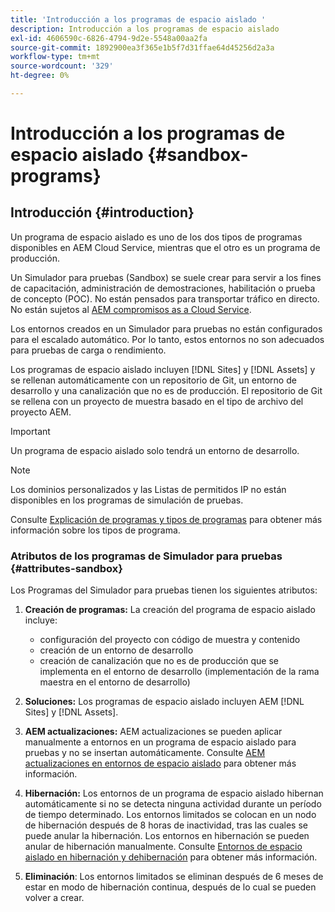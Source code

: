 ```yaml
---
title: 'Introducción a los programas de espacio aislado '
description: Introducción a los programas de espacio aislado
exl-id: 4606590c-6826-4794-9d2e-5548a00aa2fa
source-git-commit: 1892900ea3f365e1b5f7d31ffae64d45256d2a3a
workflow-type: tm+mt
source-wordcount: '329'
ht-degree: 0%

---
```


# Introducción a los programas de espacio aislado {#sandbox-programs}

## Introducción {#introduction}

Un programa de espacio aislado es uno de los dos tipos de programas disponibles en AEM Cloud Service, mientras que el otro es un programa de producción.

Un Simulador para pruebas (Sandbox) se suele crear para servir a los fines de capacitación, administración de demostraciones, habilitación o prueba de concepto (POC). No están pensados para transportar tráfico en directo. No están sujetos al [AEM compromisos as a Cloud Service](https://www.adobe.com/legal/service-commitments.html).

Los entornos creados en un Simulador para pruebas no están configurados para el escalado automático. Por lo tanto, estos entornos no son adecuados para pruebas de carga o rendimiento.

Los programas de espacio aislado incluyen [!DNL Sites] y [!DNL Assets] y se rellenan automáticamente con un repositorio de Git, un entorno de desarrollo y una canalización que no es de producción.  El repositorio de Git se rellena con un proyecto de muestra basado en el tipo de archivo del proyecto AEM.

>[!IMPORTANT]
>Un programa de espacio aislado solo tendrá un entorno de desarrollo.

>[!NOTE]
>Los dominios personalizados y las Listas de permitidos IP no están disponibles en los programas de simulación de pruebas.

Consulte [Explicación de programas y tipos de programas](https://experienceleague.adobe.com/docs/experience-manager-cloud-service/implementing/using-cloud-manager/understand-program-types.html?lang=en) para obtener más información sobre los tipos de programa.

### Atributos de los programas de Simulador para pruebas {#attributes-sandbox}

Los Programas del Simulador para pruebas tienen los siguientes atributos:

1. **Creación de programas:** La creación del programa de espacio aislado incluye:
   * configuración del proyecto con código de muestra y contenido
   * creación de un entorno de desarrollo
   * creación de canalización que no es de producción que se implementa en el entorno de desarrollo (implementación de la rama maestra en el entorno de desarrollo)

1. **Soluciones:** Los programas de espacio aislado incluyen AEM [!DNL Sites] y [!DNL Assets].

1. **AEM actualizaciones:** AEM actualizaciones se pueden aplicar manualmente a entornos en un programa de espacio aislado para pruebas y no se insertan automáticamente.
Consulte [AEM actualizaciones en entornos de espacio aislado](/help/implementing/cloud-manager/getting-access-to-aem-in-cloud/hibernating-de-hibernating-sandbox-environments.md#aem-updates-sandbox) para obtener más información.

1. **Hibernación:** Los entornos de un programa de espacio aislado hibernan automáticamente si no se detecta ninguna actividad durante un período de tiempo determinado. Los entornos limitados se colocan en un nodo de hibernación después de 8 horas de inactividad, tras las cuales se puede anular la hibernación. Los entornos en hibernación se pueden anular de hibernación manualmente.
Consulte [Entornos de espacio aislado en hibernación y dehibernación](/help/implementing/cloud-manager/getting-access-to-aem-in-cloud/hibernating-de-hibernating-sandbox-environments.md) para obtener más información.

1. **Eliminación**: Los entornos limitados se eliminan después de 6 meses de estar en modo de hibernación continua, después de lo cual se pueden volver a crear.
